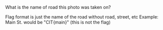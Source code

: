 What is the name of road this photo was taken on?

Flag format is just the name of the road without road, street, etc Example: Main St. would be "CIT{main}" (this is not the flag)
